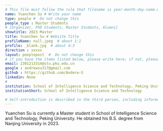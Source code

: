 ```yaml
---
# This file must follow the rule that filename is year-month-day-name.md .
name: Yuanchen Su # Write your name
type: people #  Do not change this
people_type : Master Students
# [Organizer, PhD Students, Master Students, Alumni]
showtitle: 2023 Master
title: Yuanchen Su # Website Title
profileName: null.jpeg  # about 1:1
profile: _blank.jpg  # about 4:3
direction : xxxxx
layout: peoplepost  #  Do not change this
# if you have the items listed below, please write here; if not, please write None.
email: 2301213314@stu.pku.edu.cn
google : andrewsu317@gmail.com
github : https://github.com/Anderw-S
linkedin: None
# 
institution: School of Intelligence Science and Technology, Peking University
institutionShort: School of Intelligence Science and Technology

# Self-introduction is described in the third person, including information such as educational experience
---
```


Yuanchen Su is currently a Master student in School of Intelligence Science and Technology, Peking University. He obtained his B.S. degree from Nanjing University in 2023.


